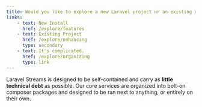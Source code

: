 ```yaml
---
title: Would you like to explore a new Laravel project or an existing one?
links:
    - text: New Install
      href: /explore/features
    - text: Existing Project
      href: /explore/enhancing
      type: secondary
    - text: It's complicated.
      href: /explore/organizing
      type: link
---
```

Laravel Streams is designed to be self-contained and carry as <strong>little technical debt</strong> as possible. Our core services are organized into bolt-on composer packages and designed to be ran next to anything, or entirely on their own.
